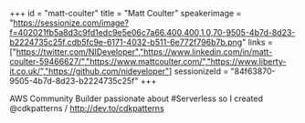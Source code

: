 +++
id = "matt-coulter"
title = "Matt Coulter"
speakerimage = "https://sessionize.com/image?f=402021fb5a8d3c9fd1edc9e5e06c7a66,400,400,1,0,70-9505-4b7d-8d23-b2224735c25f.cdb5fc9e-6171-4032-b511-6e772f796b7b.png"
links = ["https://twitter.com/NIDeveloper","https://www.linkedin.com/in/matt-coulter-59466627/","https://www.mattcoulter.com/","https://www.liberty-it.co.uk/","https://github.com/nideveloper"]
sessionizeId = "84f63870-9505-4b7d-8d23-b2224735c25f"
+++

AWS Community Builder passionate about #Serverless so I created @cdkpatterns / http://dev.to/cdkpatterns
